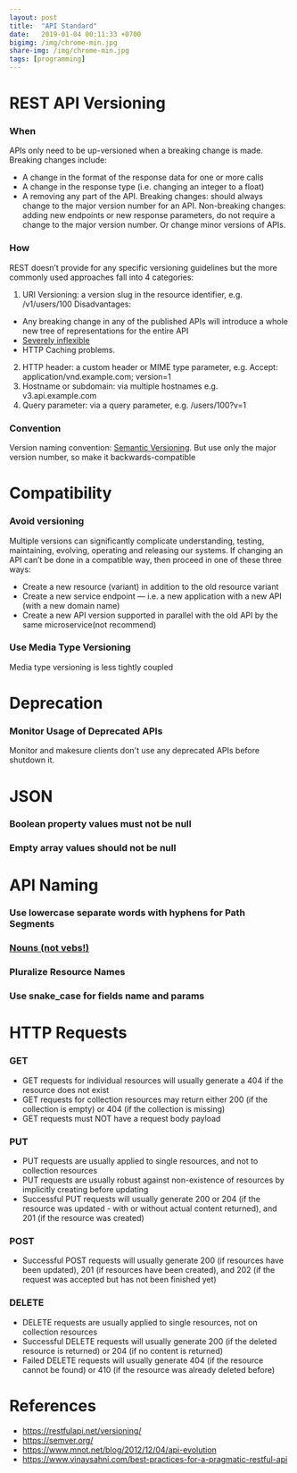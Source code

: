 ```yaml
---
layout: post
title:  "API Standard"
date:   2019-01-04 00:11:33 +0700
bigimg: /img/chrome-min.jpg
share-img: /img/chrome-min.jpg
tags: [programming]
---
```


# REST API Versioning
### When
APIs only need to be up-versioned when a breaking change is made. Breaking changes include:
  - A change in the format of the response data for one or more calls
  - A change in the response type (i.e. changing an integer to a float)
  - A removing any part of the API.
Breaking changes: should always change to the major version number for an API.
Non-breaking changes: adding new endpoints or new response parameters, do not require a change to the major version number. Or change minor versions of APIs.

### How
REST doesn’t provide for any specific versioning guidelines but the more commonly used approaches fall into 4 categories:
1. URI Versioning: a version slug in the resource identifier, e.g. /v1/users/100
Disadvantages: 
  - Any breaking change in any of the published APIs will introduce a whole new tree of representations for the entire API
  - [Severely inflexible](https://www.mnot.net/blog/2012/12/04/api-evolution)
  - HTTP Caching problems.
2. HTTP header: a custom header or MIME type parameter, e.g. Accept: application/vnd.example.com; version=1
3. Hostname or subdomain: via multiple hostnames e.g. v3.api.example.com
4. Query parameter: via a query parameter, e.g. /users/100?v=1


### Convention
Version naming convention:
[Semantic Versioning](https://semver.org/). But use only the major version number, so make it backwards-compatible


# Compatibility
### Avoid versioning
Multiple versions can significantly complicate understanding, testing, maintaining, evolving, operating and releasing our systems.
If changing an API can’t be done in a compatible way, then proceed in one of these three ways:
- Create a new resource (variant) in addition to the old resource variant
- Create a new service endpoint — i.e. a new application with a new API (with a new domain name)
- Create a new API version supported in parallel with the old API by the same microservice(not recommend)

### Use Media Type Versioning
Media type versioning is less tightly coupled

# Deprecation
### Monitor Usage of Deprecated APIs
Monitor and makesure clients don't use any deprecated APIs before shutdown it.


# JSON
### Boolean property values must not be null
### Empty array values should not be null

# API Naming
### Use lowercase separate words with hyphens for Path Segments
### [Nouns (not vebs!)](https://apigee.com/about/blog/technology/restful-api-design-nouns-are-good-verbs-are-bad)

### Pluralize Resource Names
### Use snake_case for fields name and params
# HTTP Requests
### GET
- GET requests for individual resources will usually generate a 404 if the resource does not exist
- GET requests for collection resources may return either 200 (if the collection is empty) or 404 (if the collection is missing)
- GET requests must NOT have a request body payload
### PUT
- PUT requests are usually applied to single resources, and not to collection resources
- PUT requests are usually robust against non-existence of resources by implicitly creating before updating
- Successful PUT requests will usually generate 200 or 204 (if the resource was updated - with or without actual content returned), and 201 (if the resource was created)

### POST
- Successful POST requests will usually generate 200 (if resources have been updated), 201 (if resources have been created), and 202 (if the request was accepted but has not been finished yet)

### DELETE
- DELETE requests are usually applied to single resources, not on collection resources
- Successful DELETE requests will usually generate 200 (if the deleted resource is returned) or 204 (if no content is returned)
- Failed DELETE requests will usually generate 404 (if the resource cannot be found) or 410 (if the resource was already deleted before)

# References
- https://restfulapi.net/versioning/ 
- https://semver.org/
- https://www.mnot.net/blog/2012/12/04/api-evolution
- https://www.vinaysahni.com/best-practices-for-a-pragmatic-restful-api